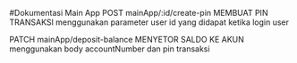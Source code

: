 #Dokumentasi Main App
POST mainApp/:id/create-pin
MEMBUAT PIN TRANSAKSI
menggunakan parameter user id yang didapat ketika login user

PATCH mainApp/deposit-balance
MENYETOR SALDO KE AKUN
menggunakan body accountNumber dan pin transaksi
